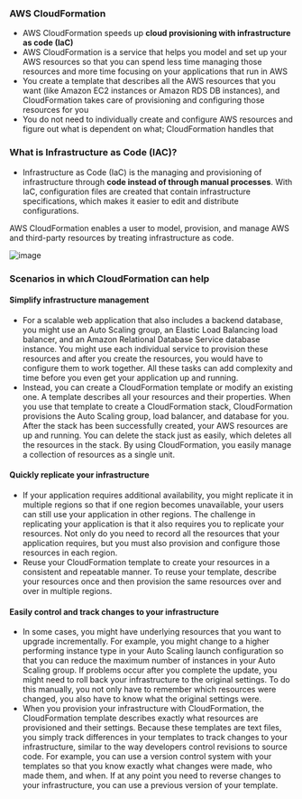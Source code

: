 ### AWS CloudFormation

* AWS CloudFormation speeds up **cloud provisioning with infrastructure as code (IaC)**
* AWS CloudFormation is a service that helps you model and set up your AWS resources so that you can spend less time managing those resources and more time focusing on your applications that run in AWS 
* You create a template that describes all the AWS resources that you want (like Amazon EC2 instances or Amazon RDS DB instances), and CloudFormation takes care of provisioning and configuring those resources for you
* You do not need to individually create and configure AWS resources and figure out what is dependent on what; CloudFormation handles that

### What is Infrastructure as Code (IAC)?

* Infrastructure as Code (IaC) is the managing and provisioning of infrastructure through **code instead of through manual processes**. With IaC, configuration files are created that contain infrastructure specifications, which makes it easier to edit and distribute configurations.

AWS CloudFormation enables a user to model, provision, and manage AWS and third-party resources by treating infrastructure as code.  

![image](https://user-images.githubusercontent.com/114364831/211565355-516b2ef4-55af-4ddf-a655-2d7fcf1f673b.png)

### Scenarios in which CloudFormation can help

#### Simplify infrastructure management

* For a scalable web application that also includes a backend database, you might use an Auto Scaling group, an Elastic Load Balancing load balancer, and an Amazon Relational Database Service database instance. You might use each individual service to provision these resources and after you create the resources, you would have to configure them to work together. All these tasks can add complexity and time before you even get your application up and running.
* Instead, you can create a CloudFormation template or modify an existing one. A template describes all your resources and their properties. When you use that template to create a CloudFormation stack, CloudFormation provisions the Auto Scaling group, load balancer, and database for you. After the stack has been successfully created, your AWS resources are up and running. You can delete the stack just as easily, which deletes all the resources in the stack. By using CloudFormation, you easily manage a collection of resources as a single unit.

#### Quickly replicate your infrastructure

* If your application requires additional availability, you might replicate it in multiple regions so that if one region becomes unavailable, your users can still use your application in other regions. The challenge in replicating your application is that it also requires you to replicate your resources. Not only do you need to record all the resources that your application requires, but you must also provision and configure those resources in each region.
* Reuse your CloudFormation template to create your resources in a consistent and repeatable manner. To reuse your template, describe your resources once and then provision the same resources over and over in multiple regions.

#### Easily control and track changes to your infrastructure
* In some cases, you might have underlying resources that you want to upgrade incrementally. For example, you might change to a higher performing instance type in your Auto Scaling launch configuration so that you can reduce the maximum number of instances in your Auto Scaling group. If problems occur after you complete the update, you might need to roll back your infrastructure to the original settings. To do this manually, you not only have to remember which resources were changed, you also have to know what the original settings were.
* When you provision your infrastructure with CloudFormation, the CloudFormation template describes exactly what resources are provisioned and their settings. Because these templates are text files, you simply track differences in your templates to track changes to your infrastructure, similar to the way developers control revisions to source code. For example, you can use a version control system with your templates so that you know exactly what changes were made, who made them, and when. If at any point you need to reverse changes to your infrastructure, you can use a previous version of your template.

